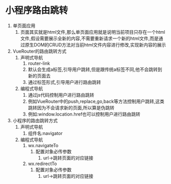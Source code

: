 # 小程序路由跳转

1. 单页面应用
   1. 页面其实就是html文件,那么单页面应用就是说明当前项目只存在一个html文件,假设需要展示全新的内容,不需要重新请求一个新的html文件,而是通过原生DOM的CRUD方法对当前html文件内容进行修改,实现新内容的展示
2. VueRouter的路由跳转方式
   1. 声明式导航
      1. router-link
      2. 默认会生成a标签,引导用户跳转,但是跟传统a标签不同,他不会跳转到新的页面去
      3. 通过标签形式,引导用户进行路由跳转
   2. 编程式导航
      1. 通过js代码控制用户进行路由跳转
      2. 例如VueRouter中的push,replace,go,back等方法控制用户跳转,这类跳转因为不会请求新的页面,所以算是伪跳转
      3. 例如:window.location.href也可以控制用户进行路由跳转
3. 小程序的路由跳转方式
   1. 声明式导航
      1. 组件名:navigator
   2. 编程式导航
      1. wx.navigateTo
         1. 配置对象必传参数
            1. url->跳转页面的对应链接
      2. wx.redirectTo
         1. 配置对象必传参数
            1. url->跳转页面的对应链接